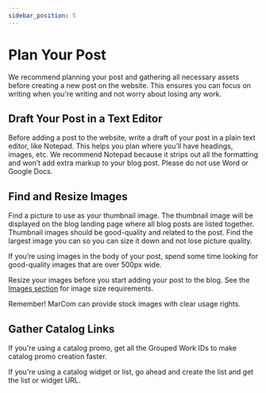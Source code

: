 ```yaml
---
sidebar_position: 5
---
```


# Plan Your Post

We recommend planning your post and gathering all necessary assets before creating a new post on the website. This ensures you can focus on writing when you're writing and not worry about losing any work.

## Draft Your Post in a Text Editor

Before adding a post to the website, write a draft of your post in a plain text editor, like Notepad. This helps you plan where you’ll have headings, images, etc. We recommend Notepad because it strips out all the formatting and won’t add extra markup to your blog post. Please do not use Word or Google Docs.

## Find and Resize Images

Find a picture to use as your thumbnail image. The thumbnail image will be displayed on the blog landing page where all blog posts are listed together. Thumbnail images should be good-quality and related to the post. Find the largest image you can so you can size it down and not lose picture quality.

If you’re using images in the body of your post, spend some time looking for good-quality images that are over 500px wide.

Resize your images before you start adding your post to the blog. See the [Images section](/docs/blog-orientation/images/) for image size requirements.

Remember! MarCom can provide stock images with clear usage rights. 

## Gather Catalog Links

If you're using a catalog promo, get all the Grouped Work IDs to make catalog promo creation faster.

If you're using a catalog widget or list, go ahead and create the list and get the list or widget URL.
